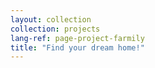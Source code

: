 ```yaml
---
layout: collection
collection: projects
lang-ref: page-project-farmily
title: "Find your dream home!"
---
```

